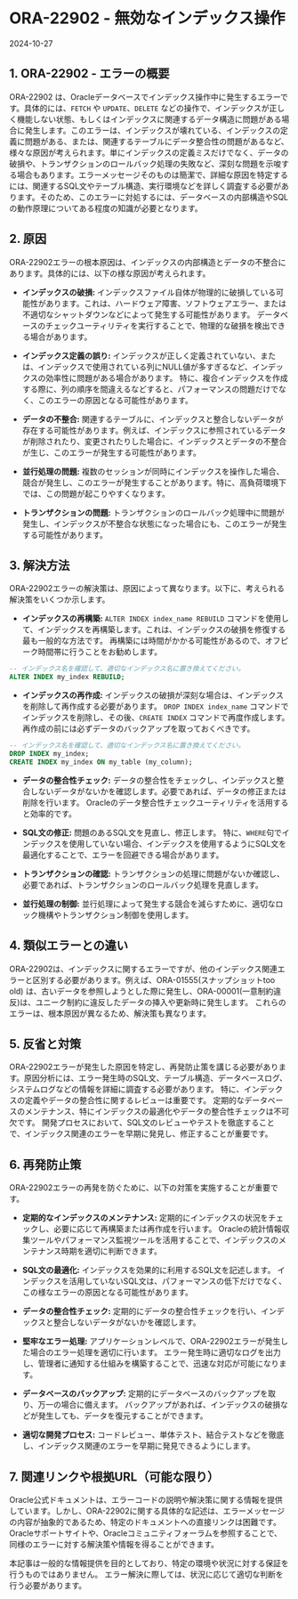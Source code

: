 # ORA-22902 - 無効なインデックス操作
2024-10-27

## 1. ORA-22902 - エラーの概要

ORA-22902 は、Oracleデータベースでインデックス操作中に発生するエラーです。具体的には、`FETCH` や `UPDATE`、`DELETE` などの操作で、インデックスが正しく機能しない状態、もしくはインデックスに関連するデータ構造に問題がある場合に発生します。このエラーは、インデックスが壊れている、インデックスの定義に問題がある、または、関連するテーブルにデータ整合性の問題があるなど、様々な原因が考えられます。単にインデックスの定義ミスだけでなく、データの破損や、トランザクションのロールバック処理の失敗など、深刻な問題を示唆する場合もあります。エラーメッセージそのものは簡潔で、詳細な原因を特定するには、関連するSQL文やテーブル構造、実行環境などを詳しく調査する必要があります。そのため、このエラーに対処するには、データベースの内部構造やSQLの動作原理についてある程度の知識が必要となります。


## 2. 原因

ORA-22902エラーの根本原因は、インデックスの内部構造とデータの不整合にあります。具体的には、以下の様な原因が考えられます。

* **インデックスの破損:**  インデックスファイル自体が物理的に破損している可能性があります。これは、ハードウェア障害、ソフトウェアエラー、または不適切なシャットダウンなどによって発生する可能性があります。  データベースのチェックユーティリティを実行することで、物理的な破損を検出できる場合があります。

* **インデックス定義の誤り:** インデックスが正しく定義されていない、または、インデックスで使用されている列にNULL値が多すぎるなど、インデックスの効率性に問題がある場合があります。 特に、複合インデックスを作成する際に、列の順序を間違えるなどすると、パフォーマンスの問題だけでなく、このエラーの原因となる可能性があります。

* **データの不整合:** 関連するテーブルに、インデックスと整合しないデータが存在する可能性があります。例えば、インデックスに参照されているデータが削除されたり、変更されたりした場合に、インデックスとデータの不整合が生じ、このエラーが発生する可能性があります。

* **並行処理の問題:** 複数のセッションが同時にインデックスを操作した場合、競合が発生し、このエラーが発生することがあります。特に、高負荷環境下では、この問題が起こりやすくなります。

* **トランザクションの問題:** トランザクションのロールバック処理中に問題が発生し、インデックスが不整合な状態になった場合にも、このエラーが発生する可能性があります。


## 3. 解決方法

ORA-22902エラーの解決策は、原因によって異なります。以下に、考えられる解決策をいくつか示します。

* **インデックスの再構築:** `ALTER INDEX index_name REBUILD` コマンドを使用して、インデックスを再構築します。これは、インデックスの破損を修復する最も一般的な方法です。  再構築には時間がかかる可能性があるので、オフピーク時間帯に行うことをお勧めします。

```sql
-- インデックス名を確認して、適切なインデックス名に置き換えてください。
ALTER INDEX my_index REBUILD;
```

* **インデックスの再作成:** インデックスの破損が深刻な場合は、インデックスを削除して再作成する必要があります。  `DROP INDEX index_name` コマンドでインデックスを削除し、その後、`CREATE INDEX` コマンドで再度作成します。  再作成の前には必ずデータのバックアップを取っておくべきです。

```sql
-- インデックス名を確認して、適切なインデックス名に置き換えてください。
DROP INDEX my_index;
CREATE INDEX my_index ON my_table (my_column);
```

* **データの整合性チェック:** データの整合性をチェックし、インデックスと整合しないデータがないかを確認します。必要であれば、データの修正または削除を行います。  Oracleのデータ整合性チェックユーティリティを活用すると効率的です。

* **SQL文の修正:** 問題のあるSQL文を見直し、修正します。 特に、`WHERE`句でインデックスを使用していない場合、インデックスを使用するようにSQL文を最適化することで、エラーを回避できる場合があります。

* **トランザクションの確認:** トランザクションの処理に問題がないか確認し、必要であれば、トランザクションのロールバック処理を見直します。

* **並行処理の制御:** 並行処理によって発生する競合を減らすために、適切なロック機構やトランザクション制御を使用します。


## 4. 類似エラーとの違い

ORA-22902は、インデックスに関するエラーですが、他のインデックス関連エラーと区別する必要があります。例えば、ORA-01555(スナップショットtoo old) は、古いデータを参照しようとした際に発生し、ORA-00001(一意制約違反)は、ユニーク制約に違反したデータの挿入や更新時に発生します。 これらのエラーは、根本原因が異なるため、解決策も異なります。


## 5. 反省と対策

ORA-22902エラーが発生した原因を特定し、再発防止策を講じる必要があります。原因分析には、エラー発生時のSQL文、テーブル構造、データベースログ、システムログなどの情報を詳細に調査する必要があります。  特に、インデックスの定義やデータの整合性に関するレビューは重要です。  定期的なデータベースのメンテナンス、特にインデックスの最適化やデータの整合性チェックは不可欠です。  開発プロセスにおいて、SQL文のレビューやテストを徹底することで、インデックス関連のエラーを早期に発見し、修正することが重要です。


## 6. 再発防止策

ORA-22902エラーの再発を防ぐために、以下の対策を実施することが重要です。

* **定期的なインデックスのメンテナンス:** 定期的にインデックスの状況をチェックし、必要に応じて再構築または再作成を行います。  Oracleの統計情報収集ツールやパフォーマンス監視ツールを活用することで、インデックスのメンテナンス時期を適切に判断できます。

* **SQL文の最適化:** インデックスを効果的に利用するSQL文を記述します。  インデックスを活用していないSQL文は、パフォーマンスの低下だけでなく、この様なエラーの原因となる可能性があります。

* **データの整合性チェック:** 定期的にデータの整合性チェックを行い、インデックスと整合しないデータがないかを確認します。

* **堅牢なエラー処理:** アプリケーションレベルで、ORA-22902エラーが発生した場合のエラー処理を適切に行います。  エラー発生時に適切なログを出力し、管理者に通知する仕組みを構築することで、迅速な対応が可能になります。

* **データベースのバックアップ:** 定期的にデータベースのバックアップを取り、万一の場合に備えます。  バックアップがあれば、インデックスの破損などが発生しても、データを復元することができます。

* **適切な開発プロセス:**  コードレビュー、単体テスト、結合テストなどを徹底し、インデックス関連のエラーを早期に発見できるようにします。


## 7. 関連リンクや根拠URL（可能な限り）

Oracle公式ドキュメントは、エラーコードの説明や解決策に関する情報を提供しています。しかし、ORA-22902に関する具体的な記述は、エラーメッセージの内容が抽象的であるため、特定のドキュメントへの直接リンクは困難です。  Oracleサポートサイトや、Oracleコミュニティフォーラムを参照することで、同様のエラーに対する解決策や情報を得ることができます。


本記事は一般的な情報提供を目的としており、特定の環境や状況に対する保証を行うものではありません。  エラー解決に際しては、状況に応じて適切な判断を行う必要があります。